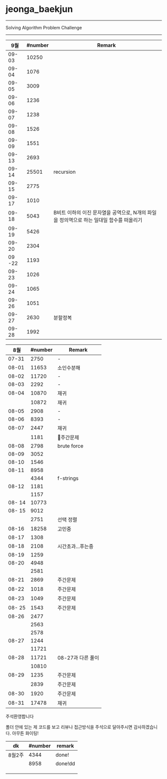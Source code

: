 # jeonga_baekjun

---

Solving Algorithm Problem Challenge

---

| 9월     | #number | Remark                                              |
| ------ | ------- | --------------------------------------------------- |
| 09-03  | 10250   |                                                     |
| 09-04  | 1076    |                                                     |
| 09-05  | 3009    |                                                     |
| 09-06  | 1236    |                                                     |
| 09-07  | 1238    |                                                     |
| 09-08  | 1526    |                                                     |
| 09-09  | 1551    |                                                     |
| 09-13  | 2693    |                                                     |
| 09-14  | 25501   | recursion                                           |
| 09-15  | 2775    |                                                     |
| 09-17  | 1010    |                                                     |
| 09-18  | 5043    | B비트 이하의 이진 문자열을 공역으로, N개의 파일을 정의역으로 하는 일대일 함수를 떠올리기 |
| 09-19  | 5426    |                                                     |
| 09-20  | 2304    |                                                     |
| 09 -22 | 1193    |                                                     |
| 09-23  | 1026    |                                                     |
| 09-24  | 1065    |                                                     |
| 09-26  | 1051    |                                                     |
| 09-27  | 2630    | 분할정복                                                |
| 09-28  | 1992    |                                                     |

| 8월     | #number | Remark       |
| ------ | ------- | ------------ |
| 07-31  | 2750    | -            |
| 08-01  | 11653   | 소인수분해        |
| 08-02  | 11720   | -            |
| 08-03  | 2292    | -            |
| 08-04  | 10870   | 재귀           |
|        | 10872   | 재귀           |
| 08-05  | 2908    | -            |
| 08-06  | 8393    | -            |
| 08-07  | 2447    | 재귀           |
|        | 1181    | 🌱주간문제       |
| 08-08  | 2798    | brute force  |
| 08-09  | 3052    |              |
| 08-10  | 1546    |              |
| 08-11  | 8958    |              |
|        | 4344    | f-strings    |
| 08-12  | 1181    |              |
|        | 1157    |              |
| 08- 14 | 10773   |              |
| 08- 15 | 9012    |              |
|        | 2751    | 선택 정렬        |
| 08-16  | 18258   | 고민중          |
| 08-17  | 1308    |              |
| 08-18  | 2108    | 시간초과...푸는중   |
| 08-19  | 1259    |              |
| 08-20  | 4948    |              |
|        | 2581    |              |
| 08-21  | 2869    | 주간문제         |
| 08-22  | 1018    | 주간문제         |
| 08-23  | 1049    | 주간문제         |
| 08- 25 | 1543    | 주간문제         |
| 08-26  | 2477    |              |
|        | 2563    |              |
|        | 2578    |              |
| 08-27  | 1244    |              |
|        | 11721   |              |
| 08-28  | 11721   | 08-27과 다른 풀이 |
|        | 10810   |              |
| 08-29  | 1235    | 주간문제         |
|        | 2839    | 주간문제         |
| 08-30  | 1920    | 주간문제         |
| 08-31  | 17478   | 재귀           |

주석환영합니다

폴더 안에 있는 제 코드를 보고 리뷰나 접근방식을 주석으로 달아주시면 감사하겠습니다. 아무튼 화이팅!

| dk   | #number | remark  |
| ---- | ------- | ------- |
| 8월2주 | 4344    | done!   |
|      | 8958    | done!dd |
|      |         |         |
|      |         |         |
|      |         |         |
